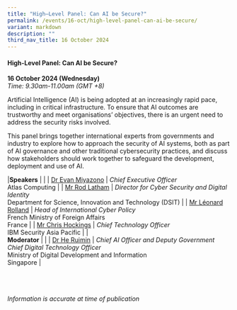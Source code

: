 ```yaml
---
title: "High–Level Panel: Can AI be Secure?"
permalink: /events/16-oct/high-level-panel-can-ai-be-secure/
variant: markdown
description: ""
third_nav_title: 16 October 2024
---
```

#### **High-Level Panel: Can AI be Secure?**

**16 October 2024 (Wednesday)**  
*Time: 9.30am-11.00am (GMT +8)*

Artificial Intelligence (AI) is being adopted at an increasingly rapid pace, including in critical infrastructure. To ensure that AI outcomes are trustworthy and meet organisations’ objectives, there is an urgent need to address the security risks involved. 

This panel brings together international experts from governments and industry to explore how to approach the security of AI systems, both as part of AI governance and other traditional cybersecurity practices, and discuss how stakeholders should work together to safeguard the development, deployment and use of AI. 

|**Speakers**          |                                                              |
| [Dr Evan Miyazono](/speakers/dr-evan-miyazono/)  | *Chief Executive Officer* <br>Atlas Computing      |
| [Mr Rod Latham](/speakers/mr-rod-latham/)  | *Director for Cyber Security and Digital Identity* <br>Department for Science, Innovation and Technology (DSIT)      |
| [Mr Léonard Rolland](/speakers/mr-leonard-rolland/)  | *Head of International Cyber Policy* <br>French Ministry of Foreign Affairs<br>France      |
| [Mr Chris Hockings](/speakers/mr-chris-hockings/)  | *Chief Technology Officer* <br>IBM Security Asia Pacific      |
|<br>**Moderator**          |                                                              |
| [Dr He Ruimin](/speakers/dr-he-ruimin/)  | *Chief AI Officer and Deputy Government Chief Digital Technology Officer* <br>Ministry of Digital Development and Information<br> Singapore       |

<br><br><br>
*Information is accurate at time of publication*